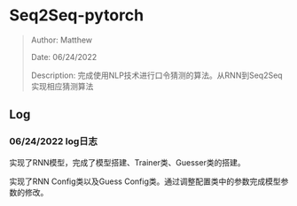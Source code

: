 # Seq2Seq-pytorch

> Author: Matthew
>
> Date: 06/24/2022
>
> Description: 完成使用NLP技术进行口令猜测的算法。从RNN到Seq2Seq实现相应猜测算法


## Log

### 06/24/2022 log日志

实现了RNN模型，完成了模型搭建、Trainer类、Guesser类的搭建。

实现了RNN Config类以及Guess Config类。通过调整配置类中的参数完成模型参数的修改。
